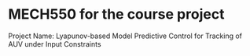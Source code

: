 # MECH550 for the course project

Project Name: Lyapunov-based Model Predictive Control for Tracking of AUV under Input Constraints 
